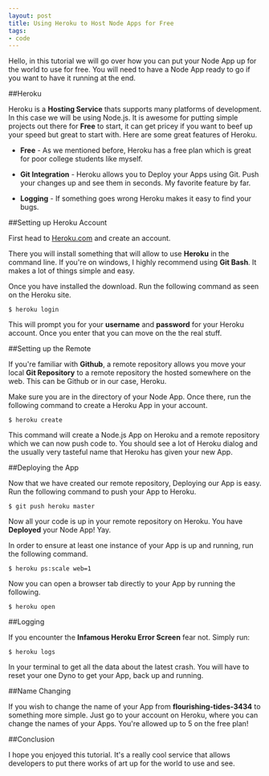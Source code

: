 ```yaml
---
layout: post
title: Using Heroku to Host Node Apps for Free
tags:
- code
---
```


Hello, in this tutorial we will go over how you can put your Node App up for the world to use for free. You will need to have a Node App ready to go if you want to have it running at the end.

##Heroku

Heroku is a **Hosting Service** thats supports many platforms of development. In this case we will be using Node.js. It is awesome for putting simple projects out there for **Free** to start, it can get pricey if you want to beef up your speed but great to start with. Here are some great features of Heroku.

*	**Free** - As we mentioned before, Heroku has a free plan which is great for poor college students like myself.

*	**Git Integration** - Heroku allows you to Deploy your Apps using Git. Push your changes up and see them in seconds. My favorite feature by far.

*	**Logging** - If something goes wrong Heroku makes it easy to find your bugs.

##Setting up Heroku Account

First head to [Heroku.com](http://Heroku.com) and create an account.

There you will install something that will allow to use **Heroku** in the command line. If you're on windows, I highly recommend using **Git Bash**. It makes a lot of things simple and easy.

Once you have installed the download. Run the following command as seen on the Heroku site.

```
$ heroku login
```

This will prompt you for your **username** and **password** for your Heroku account. Once you enter that you can move on the the real stuff.

##Setting up the Remote

If you're familiar with **Github**, a remote repository allows you move your local **Git Repository** to a remote repository the hosted somewhere on the web. This can be Github or in our case, Heroku.

Make sure you are in the directory of your Node App. Once there, run the following command to create a Heroku App in your account.

```
$ heroku create
```

This command will create a Node.js App on Heroku and a remote repository which we can now push code to. You should see a lot of Heroku dialog and the usually very tasteful name that Heroku has given your new App.

##Deploying the App

Now that we have created our remote repository, Deploying our App is easy. Run the following command to push your App to Heroku.

```
$ git push heroku master
```

Now all your code is up in your remote repository on Heroku. You have **Deployed** your Node App! Yay.

In order to ensure at least one instance of your App is up and running, run the following command.

```
$ heroku ps:scale web=1
```

Now you can open a browser tab directly to your App by running the following.

```
$ heroku open
```

##Logging

If you encounter the **Infamous Heroku Error Screen** fear not. Simply run:

```
$ heroku logs
``` 

In your terminal to get all the data about the latest crash. You will have to reset your one Dyno to get your App, back up and running.

##Name Changing

If you wish to change the name of your App from **flourishing-tides-3434** to something more simple. Just go to your account on Heroku, where you can change the names of your Apps. You're allowed up to 5 on the free plan!

##Conclusion

I hope you enjoyed this tutorial. It's a really cool service that allows developers to put there works of art up for the world to use and see. 

